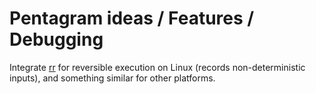 # Pentagram ideas / Features / Debugging

Integrate [rr](https://rr-project.org/) for reversible execution on Linux (records non-deterministic inputs), and something similar for other platforms.
